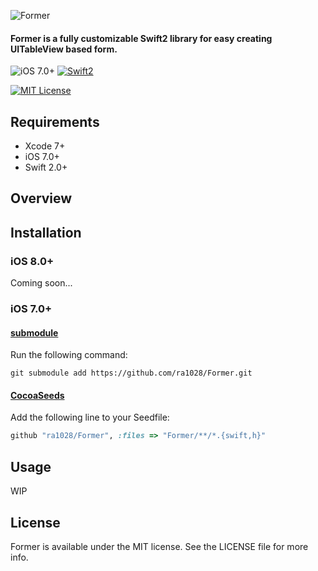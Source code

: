 ![Former](https://raw.githubusercontent.com/ra1028/Former/master/Logo.png)
#### __Former__ is a fully customizable Swift2 library for easy creating UITableView based form.
![iOS 7.0+](https://img.shields.io/badge/iOS-7.0%2B-blue.svg) [![Swift2](https://img.shields.io/badge/swift2-compatible-4BC51D.svg?style=flat)](https://developer.apple.com/swift)
<!-- [![CocoaPods Shield](https://img.shields.io/cocoapods/v/Former.svg)](https://cocoapods.org/pods/Former) -->
<!-- [![Carthage compatible](https://img.shields.io/badge/Carthage-compatible-4BC51D.svg?style=flat)](https://github.com/Carthage/Carthage) -->
[![MIT License](http://img.shields.io/badge/license-MIT-green.svg?style=flat)](https://raw.githubusercontent.com/ra1028/Former/master/LICENSE)

## Requirements  
- Xcode 7+
- iOS 7.0+
- Swift 2.0+

## Overview

## Installation

### iOS 8.0+
Coming soon...

<!-- #### [CocoaPods](https://cocoapods.org/)
Add the following line to your Podfile:
```ruby
use_frameworks!
pod "Former"
```
#### [Carthage](https://github.com/Carthage/Carthage)
Add the following line to your Cartfile:
```ruby
github "ra1028/Former"
``` -->

### iOS 7.0+
#### [submodule](http://git-scm.com/docs/git-submodule)
Run the following command:
```shell
git submodule add https://github.com/ra1028/Former.git
```
#### [CocoaSeeds](https://github.com/devxoul/CocoaSeeds)
Add the following line to your Seedfile:
```ruby
github "ra1028/Former", :files => "Former/**/*.{swift,h}"
```

## Usage
WIP

## License
Former is available under the MIT license. See the LICENSE file for more info.
